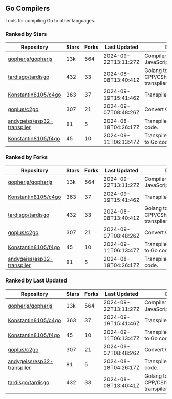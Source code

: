 ## Go Compilers

Tools for compiling Go to other languages.

### Ranked by Stars

| Repository | Stars | Forks | Last Updated | Description | 
|------------|-------|-------|--------------|-------------|
| [gopherjs/gopherjs](https://github.com/gopherjs/gopherjs) | 13k | 564 | 2024-09-22T13:11:27Z |  Compiler from Go to JavaScript. |
| [tardisgo/tardisgo](https://github.com/tardisgo/tardisgo) | 432 | 33 | 2024-08-08T13:40:41Z |  Golang to Haxe to CPP/CSharp/Java/JavaScript transpiler. |
| [Konstantin8105/c4go](https://github.com/Konstantin8105/c4go) | 363 | 37 | 2024-09-19T15:41:46Z |  Transpile C code to Go code. |
| [goplus/c2go](https://github.com/goplus/c2go) | 307 | 21 | 2024-09-07T08:48:26Z |  Convert C code to Go code. |
| [andygeiss/esp32-transpiler](https://github.com/andygeiss/esp32-transpiler) | 81 | 5 | 2024-08-18T04:26:17Z |  Transpile Go into Arduino code. |
| [Konstantin8105/f4go](https://github.com/Konstantin8105/f4go) | 45 | 10 | 2024-09-11T06:13:47Z |  Transpile FORTRAN 77 code to Go code. |

### Ranked by Forks

| Repository | Stars | Forks | Last Updated | Description | 
|------------|-------|-------|--------------|-------------|
| [gopherjs/gopherjs](https://github.com/gopherjs/gopherjs) | 13k | 564 | 2024-09-22T13:11:27Z |  Compiler from Go to JavaScript. |
| [Konstantin8105/c4go](https://github.com/Konstantin8105/c4go) | 363 | 37 | 2024-09-19T15:41:46Z |  Transpile C code to Go code. |
| [tardisgo/tardisgo](https://github.com/tardisgo/tardisgo) | 432 | 33 | 2024-08-08T13:40:41Z |  Golang to Haxe to CPP/CSharp/Java/JavaScript transpiler. |
| [goplus/c2go](https://github.com/goplus/c2go) | 307 | 21 | 2024-09-07T08:48:26Z |  Convert C code to Go code. |
| [Konstantin8105/f4go](https://github.com/Konstantin8105/f4go) | 45 | 10 | 2024-09-11T06:13:47Z |  Transpile FORTRAN 77 code to Go code. |
| [andygeiss/esp32-transpiler](https://github.com/andygeiss/esp32-transpiler) | 81 | 5 | 2024-08-18T04:26:17Z |  Transpile Go into Arduino code. |

### Ranked by Last Updated

| Repository | Stars | Forks | Last Updated | Description | 
|------------|-------|-------|--------------|-------------|
| [gopherjs/gopherjs](https://github.com/gopherjs/gopherjs) | 13k | 564 | 2024-09-22T13:11:27Z |  Compiler from Go to JavaScript. |
| [Konstantin8105/c4go](https://github.com/Konstantin8105/c4go) | 363 | 37 | 2024-09-19T15:41:46Z |  Transpile C code to Go code. |
| [Konstantin8105/f4go](https://github.com/Konstantin8105/f4go) | 45 | 10 | 2024-09-11T06:13:47Z |  Transpile FORTRAN 77 code to Go code. |
| [goplus/c2go](https://github.com/goplus/c2go) | 307 | 21 | 2024-09-07T08:48:26Z |  Convert C code to Go code. |
| [andygeiss/esp32-transpiler](https://github.com/andygeiss/esp32-transpiler) | 81 | 5 | 2024-08-18T04:26:17Z |  Transpile Go into Arduino code. |
| [tardisgo/tardisgo](https://github.com/tardisgo/tardisgo) | 432 | 33 | 2024-08-08T13:40:41Z |  Golang to Haxe to CPP/CSharp/Java/JavaScript transpiler. |

